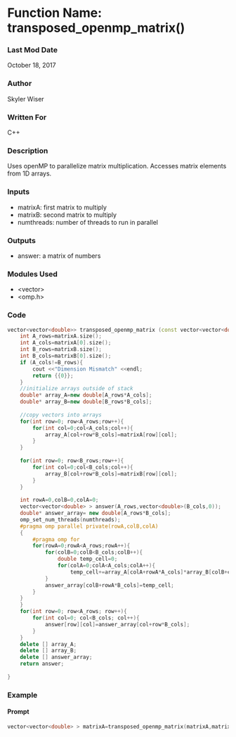 # Function Name: transposed_openmp_matrix()

### Last Mod Date
October 18, 2017
### Author
Skyler Wiser
### Written For
C++
### Description
Uses openMP to parallelize matrix multiplication. Accesses matrix elements from 1D arrays.
### Inputs

* matrixA: first matrix to multiply
* matrixB: second matrix to multiply
* numthreads: number of threads to run in parallel

### Outputs

* answer: a matrix of numbers

### Modules Used

* \<vector\>
* \<omp.h\>

### Code

```c++
vector<vector<double>> transposed_openmp_matrix (const vector<vector<double>> &matrixA,const vector<vector<double> > &matrixB, int numthreads){
    int A_rows=matrixA.size();
    int A_cols=matrixA[0].size();
    int B_rows=matrixB.size();
    int B_cols=matrixB[0].size();
    if (A_cols!=B_rows){
        cout <<"Dimension Mismatch" <<endl;
        return {{0}};
    }
    //initialize arrays outside of stack
    double* array_A=new double[A_rows*A_cols];
    double* array_B=new double[B_rows*B_cols];
    
    //copy vectors into arrays
    for(int row=0; row<A_rows;row++){
        for(int col=0;col<A_cols;col++){
            array_A[col+row*B_cols]=matrixA[row][col];
        }
    }
    
    for(int row=0; row<B_rows;row++){
        for(int col=0;col<B_cols;col++){
            array_B[col+row*B_cols]=matrixB[row][col];
        }
    }
    
    int rowA=0,colB=0,colA=0;
    vector<vector<double> > answer(A_rows,vector<double>(B_cols,0));
    double* answer_array= new double[A_rows*B_cols];
    omp_set_num_threads(numthreads);
    #pragma omp parallel private(rowA,colB,colA)
    {
        #pragma omp for
        for(rowA=0;rowA<A_rows;rowA++){
            for(colB=0;colB<B_cols;colB++){
                double temp_cell=0;
                for(colA=0;colA<A_cols;colA++){
                    temp_cell+=array_A[colA+rowA*A_cols]*array_B[colB+colA*B_cols];
            }
            answer_array[colB+rowA*B_cols]=temp_cell;
        }
    }
    }
    for(int row=0; row<A_rows; row++){
        for(int col=0; col<B_cols; col++){
            answer[row][col]=answer_array[col+row*B_cols];
        }
    }
    delete [] array_A;
    delete [] array_B;
    delete [] answer_array;
    return answer;
    
}
```

### Example
#### Prompt

```c++
vector<vector<double> > matrixA=transposed_openmp_matrix(matrixA,matrixB,4);
```
